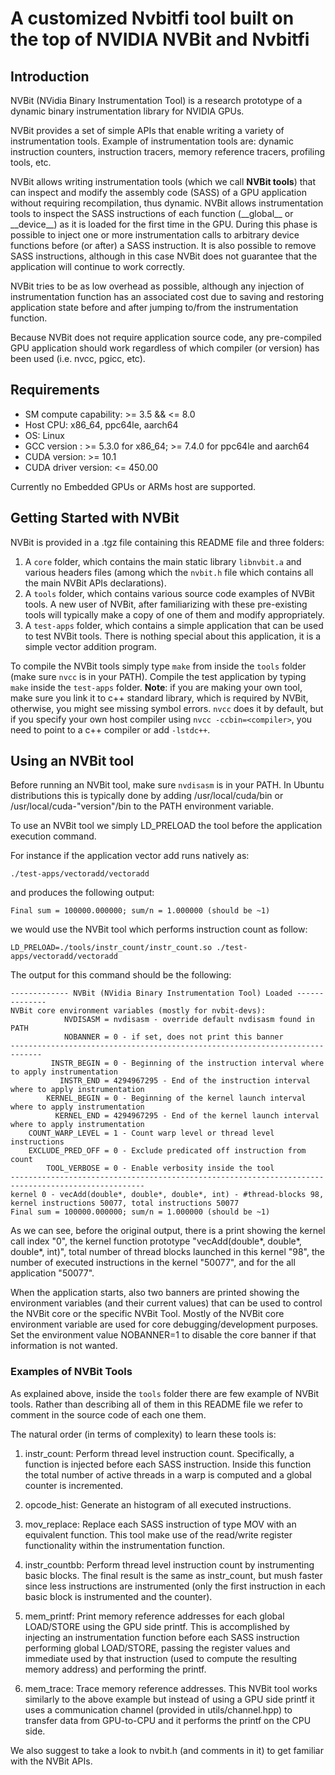 # A customized Nvbitfi tool built on the top of NVIDIA NVBit and Nvbitfi


## Introduction
NVBit (NVidia Binary Instrumentation Tool) is a research prototype of a dynamic
binary instrumentation library for NVIDIA GPUs.

NVBit provides a set of simple APIs that enable writing a variety of
instrumentation tools. Example of instrumentation tools are: dynamic
instruction counters, instruction tracers, memory reference tracers,
profiling tools, etc.

NVBit allows writing instrumentation tools (which we call **NVBit tools**)
that can inspect and modify the assembly code (SASS) of a GPU application
without requiring recompilation, thus dynamic. NVBit allows instrumentation
tools to inspect the SASS instructions of each function (\_\_global\_\_ or
\_\_device\_\_) as it is loaded for the first time in the GPU. During this
phase is possible to inject one or more instrumentation calls to arbitrary
device functions before (or after) a SASS instruction. It is also possible to
remove SASS instructions, although in this case NVBit does not guarantee that
the application will continue to work correctly.

NVBit tries to be as low overhead as possible, although any injection of
instrumentation function has an associated cost due to saving and restoring
application state before and after jumping to/from the instrumentation
function.

Because NVBit does not require application source code, any pre-compiled GPU
application should work regardless of which compiler (or version) has been
used (i.e. nvcc, pgicc, etc).

## Requirements

* SM compute capability:              >= 3.5 && <= 8.0
* Host CPU:                           x86\_64, ppc64le, aarch64
* OS:                                 Linux
* GCC version :                       >= 5.3.0 for x86\_64; >= 7.4.0 for ppc64le and aarch64
* CUDA version:                       >= 10.1
* CUDA driver version:                <= 450.00

Currently no Embedded GPUs or ARMs host are supported.

## Getting Started with NVBit

NVBit is provided in a .tgz file containing this README file and three folders:
1. A ```core``` folder, which contains the main static library
```libnvbit.a``` and various headers files (among which the ```nvbit.h```
file which contains all the main NVBit APIs declarations).
2. A ```tools``` folder, which contains various source code examples of NVBit
tools. A new user of NVBit, after familiarizing with these pre-existing tools
will typically make a copy of one of them and modify appropriately.
3. A ```test-apps``` folder, which contains a simple application that can be
used to test NVBit tools. There is nothing special about this application, it
is a simple vector addition program.


To compile the NVBit tools simply type ```make``` from  inside the ```tools```
folder (make sure ```nvcc``` is in your PATH).
Compile the test application by typing ```make``` inside the ```test-apps```
folder.
__Note__: if you are making your own tool, make sure you link it to c++
standard library, which is required by NVBit, otherwise, you might see
missing symbol errors. ```nvcc``` does it by default, but if you specify
your own host compiler using ```nvcc -ccbin=<compiler>```, you need to point
to a c++ compiler or add ```-lstdc++```.

## Using an NVBit tool

Before running an NVBit tool, make sure ```nvdisasm``` is in your PATH. In
Ubuntu distributions this is typically done by adding /usr/local/cuda/bin or
/usr/local/cuda-"version"/bin to the PATH environment variable.

To use an NVBit tool we simply LD_PRELOAD the tool before the application
execution command.

For instance if the application vector add runs natively as:

```
./test-apps/vectoradd/vectoradd
```

and produces the following output:

```
Final sum = 100000.000000; sum/n = 1.000000 (should be ~1)
```

we would use the NVBit tool which performs instruction count as follow:

```
LD_PRELOAD=./tools/instr_count/instr_count.so ./test-apps/vectoradd/vectoradd
```

The output for this command should be the following:

```no-highlight
------------- NVBit (NVidia Binary Instrumentation Tool) Loaded --------------
NVBit core environment variables (mostly for nvbit-devs):
            NVDISASM = nvdisasm - override default nvdisasm found in PATH
            NOBANNER = 0 - if set, does not print this banner
-----------------------------------------------------------------------------
         INSTR_BEGIN = 0 - Beginning of the instruction interval where to apply instrumentation
           INSTR_END = 4294967295 - End of the instruction interval where to apply instrumentation
        KERNEL_BEGIN = 0 - Beginning of the kernel launch interval where to apply instrumentation
          KERNEL_END = 4294967295 - End of the kernel launch interval where to apply instrumentation
    COUNT_WARP_LEVEL = 1 - Count warp level or thread level instructions
    EXCLUDE_PRED_OFF = 0 - Exclude predicated off instruction from count
        TOOL_VERBOSE = 0 - Enable verbosity inside the tool
----------------------------------------------------------------------------------------------------
kernel 0 - vecAdd(double*, double*, double*, int) - #thread-blocks 98,  kernel instructions 50077, total instructions 50077
Final sum = 100000.000000; sum/n = 1.000000 (should be ~1)
```

As we can see, before the original output, there is a print showing the kernel
call index "0", the kernel function prototype
"vecAdd(double*, double*, double*, int)", total number of thread blocks launched
 in this kernel "98", the number of executed instructions in the kernel "50077",
 and for the all application "50077".

When the application starts, also two banners are printed showing the environment
variables (and their current values) that can be used to control the NVBit core
or the specific NVBit Tool.
Mostly of the NVBit core environment variable are used for core
debugging/development purposes.
Set the environment value NOBANNER=1 to disable the core banner if that
information is not wanted.

### Examples of NVBit Tools

As explained above, inside the ```tools``` folder there are few example of
NVBit tools. Rather than describing all of them in this README file we refer
to comment in the source code of each one them.

The natural order (in terms of complexity) to learn these tools is:

1. instr_count: Perform thread level instruction count. Specifically, a
function is injected before each SASS instruction. Inside this function the
total number of active threads in a warp is computed and a global counter is
incremented.

2. opcode_hist: Generate an histogram of all executed instructions.

3. mov_replace: Replace each SASS instruction of type MOV with an equivalent
function. This tool make use of the read/write register functionality within
the instrumentation function.

4. instr_countbb: Perform thread level instruction count by instrumenting
basic blocks. The final result is the same as instr_count, but mush faster
since less instructions are instrumented (only the first instruction in each
basic block is instrumented and the counter).

5. mem_printf: Print memory reference addresses for each global LOAD/STORE
using the GPU side printf. This is accomplished by injecting an
instrumentation function before each SASS instruction performing global
LOAD/STORE, passing the register values and immediate used by that
instruction (used to compute the resulting memory address) and performing the
printf.

6. mem_trace: Trace memory reference addresses. This NVBit tool works
similarly to the above example but instead of using a GPU side printf it uses
a communication channel (provided in utils/channel.hpp) to transfer data from
GPU-to-CPU and it performs the printf on the CPU side.

We also suggest to take a look to nvbit.h (and comments in it) to get
familiar with the NVBit APIs.

